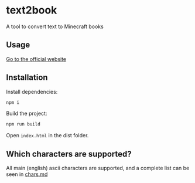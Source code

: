 # text2book
A tool to convert text to Minecraft books

## Usage
[Go to the official website](https://thewilley.github.io/text2book/)

## Installation
Install dependencies:
```bash
npm i
```

Build the project:
```bash
npm run build
```

Open `index.html` in the dist folder.

## Which characters are supported?
All main (english) ascii characters are supported, and a complete list can be seen in [chars.md](docs/chars.md)